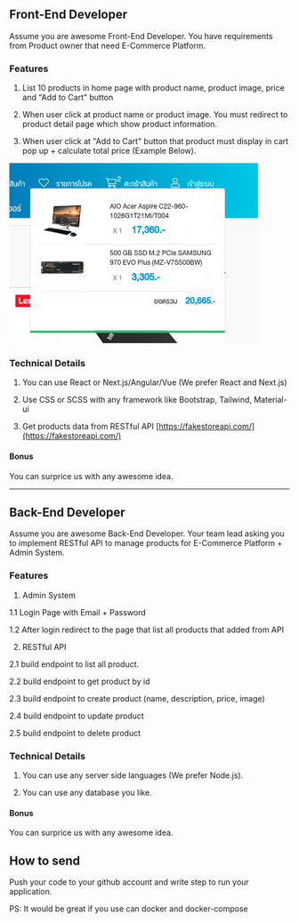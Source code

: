 ## Front-End Developer

Assume you are awesome Front-End Developer. You have requirements from Product owner that need E-Commerce Platform.

### Features

1. List 10 products in home page with product name, product image, price and "Add to Cart" button

2. When user click at product name or product image. You must redirect to product detail page which show product information.

3. When user click at "Add to Cart" button that product must display in cart pop up + calculate total price (Example Below).

![Cart Example](images/cart.png)

### Technical Details

1. You can use React or Next.js/Angular/Vue (We prefer React and Next.js)

2. Use CSS or SCSS with any framework like Bootstrap, Tailwind, Material-ui

3. Get products data from RESTful API [https://fakestoreapi.com/](https://fakestoreapi.com/)

#### Bonus

You can surprice us with any awesome idea.

---

## Back-End Developer

Assume you are awesome Back-End Developer. Your team lead asking you to implement RESTful API to manage products for E-Commerce Platform + Admin System.

### Features

1. Admin System

1.1 Login Page with Email + Password

1.2 After login redirect to the page that list all products that added from API

2. RESTful API

2.1 build endpoint to list all product.

2.2 build endpoint to get product by id

2.3 build endpoint to create product (name, description, price, image)

2.4 build endpoint to update product

2.5 build endpoint to delete product

### Technical Details

1. You can use any server side languages (We prefer Node.js).

2. You can use any database you like.

#### Bonus

You can surprice us with any awesome idea.

## How to send

Push your code to your github account and write step to run your application.

PS: It would be great if you use can docker and docker-compose